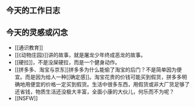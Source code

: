 ## 今天的工作日志

## 今天的灵感或闪念

- [[通识教育]]
- [[《动物庄园》]]讲的故事，就是屠龙少年终成恶龙的故事。
- [[硬拉]]，不是没屎硬拉，而是一个健身动作。
- [[拼多多、淘宝与京东]]拼多多为什么能偷了淘宝的后门？不是简单因为便宜。而是因为给人一种[[确定感]]。淘宝花贵的价钱可能买到假货，拼多多明确地用便宜的价格一定买到假货。生活中很多东西，用假货或非大厂货足够了还省钱，物质生活还没极大丰富，全面小康的大伙儿，何乐而不为呢？
- [[NSFW]]
